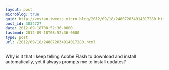 ```yaml
---
layout: post
microblog: true
guid: http://vmstan-tweets.micro.blog/2012/09/18/248072034914017280.html
post_id: 3034727
date: 2012-09-18T08:52:36-0600
lastmod: 2012-09-18T08:52:36-0600
type: post
url: /2012/09/18/248072034914017280.html
---
```

Why is it that I keep telling Adobe Flash to download and install automatically, yet it always prompts me to install updates?
